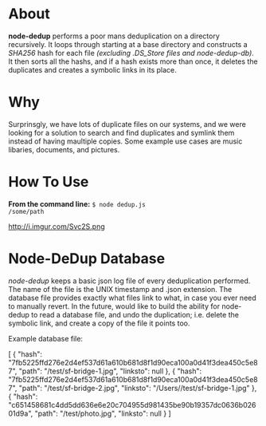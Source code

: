About
========

**node-dedup** performs a poor mans deduplication on a directory recursively. It loops through starting at a base directory and constructs a *SHA256* hash for each file *(excluding .DS_Store files and node-dedup-db)*. It then sorts all the hashs, and if a hash exists more than once, it deletes the duplicates and creates a symbolic links in its place.

Why
========

Surprinsgly, we have lots of duplicate files on our systems, and we were looking for a solution to search and find duplicates and symlink them instead of having maultiple copies. Some example use cases are music libaries, documents, and pictures.


How To Use
========

**From the command line:**
<code>$ node dedup.js /some/path</code>

http://i.imgur.com/Svc2S.png

Node-DeDup Database
=========

*node-dedup* keeps a basic json log file of every deduplication performed. The name of the file is the UNIX timestamp and .json extension. The database file provides exactly what files link to what, in case you ever need to manually revert. In the future, would like to build the ability for node-dedup to read a database file, and undo the duplication; i.e. delete the symbolic link, and create a copy of the file it points too.

Example database file:

[
    {
        "hash": "7fb5225ffd276e2d4ef537d61a610b681d8f1d90eca100a0d41f3dea450c5e87",
        "path": "/test/sf-bridge-1.jpg",
        "linksto": null
    },
    {
        "hash": "7fb5225ffd276e2d4ef537d61a610b681d8f1d90eca100a0d41f3dea450c5e87",
        "path": "/test/sf-bridge-2.jpg",
        "linksto": "/Users//test/sf-bridge-1.jpg"
    },
    {
        "hash": "c651458681c4dd5dd636e6e20c704955d981435be90b19357dc0636b02601d9a",
        "path": "/test/photo.jpg",
        "linksto": null
    }
]